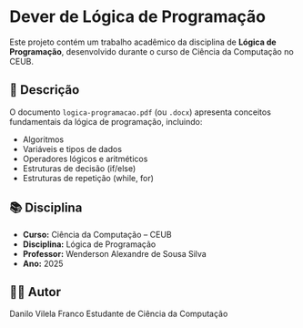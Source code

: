 # Dever de Lógica de Programação

Este projeto contém um trabalho acadêmico da disciplina de **Lógica de Programação**, desenvolvido durante o curso de Ciência da Computação no CEUB.

## 📄 Descrição

O documento `logica-programacao.pdf` (ou `.docx`) apresenta conceitos fundamentais da lógica de programação, incluindo:

- Algoritmos
- Variáveis e tipos de dados
- Operadores lógicos e aritméticos
- Estruturas de decisão (if/else)
- Estruturas de repetição (while, for)

## 📚 Disciplina

- **Curso:** Ciência da Computação – CEUB  
- **Disciplina:** Lógica de Programação  
- **Professor:** Wenderson Alexandre de Sousa Silva 
- **Ano:** 2025

## 👨‍💻 Autor

Danilo Vilela Franco
Estudante de Ciência da Computação